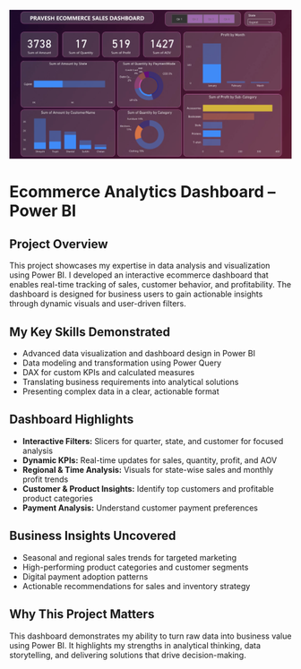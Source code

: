![Ecommerce Dashboard Screenshot](Ecommerce_dashboard.png)

# Ecommerce Analytics Dashboard – Power BI

## Project Overview
This project showcases my expertise in data analysis and visualization using Power BI. I developed an interactive ecommerce dashboard that enables real-time tracking of sales, customer behavior, and profitability. The dashboard is designed for business users to gain actionable insights through dynamic visuals and user-driven filters.

## My Key Skills Demonstrated
- Advanced data visualization and dashboard design in Power BI
- Data modeling and transformation using Power Query
- DAX for custom KPIs and calculated measures
- Translating business requirements into analytical solutions
- Presenting complex data in a clear, actionable format

## Dashboard Highlights
- **Interactive Filters:** Slicers for quarter, state, and customer for focused analysis
- **Dynamic KPIs:** Real-time updates for sales, quantity, profit, and AOV
- **Regional & Time Analysis:** Visuals for state-wise sales and monthly profit trends
- **Customer & Product Insights:** Identify top customers and profitable product categories
- **Payment Analysis:** Understand customer payment preferences

## Business Insights Uncovered
- Seasonal and regional sales trends for targeted marketing
- High-performing product categories and customer segments
- Digital payment adoption patterns
- Actionable recommendations for sales and inventory strategy

## Why This Project Matters
This dashboard demonstrates my ability to turn raw data into business value using Power BI. It highlights my strengths in analytical thinking, data storytelling, and delivering solutions that drive decision-making. 